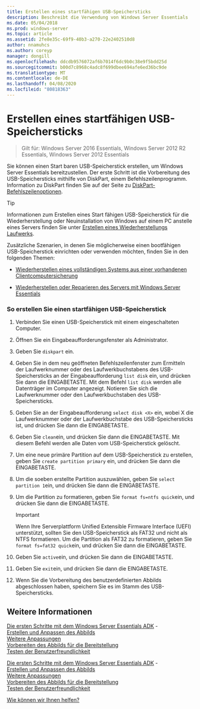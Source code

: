 ```yaml
---
title: Erstellen eines startfähigen USB-Speichersticks
description: Beschreibt die Verwendung von Windows Server Essentials
ms.date: 05/04/2018
ms.prod: windows-server
ms.topic: article
ms.assetid: 2fe8e35c-69f9-40b3-a270-22e2402510d8
author: nnamuhcs
ms.author: coreyp
manager: dongill
ms.openlocfilehash: ddcdb9576072af6b7014f6dc9b0c38e9f5bdd25d
ms.sourcegitcommit: b00d7c8968c4adc8f699dbee694afe6ed36bc9de
ms.translationtype: MT
ms.contentlocale: de-DE
ms.lasthandoff: 04/08/2020
ms.locfileid: "80818363"
---
```

# <a name="create-a-bootable-usb-flash-drive"></a>Erstellen eines startfähigen USB-Speichersticks

>Gilt für: Windows Server 2016 Essentials, Windows Server 2012 R2 Essentials, Windows Server 2012 Essentials

Sie können einen Start baren USB-Speicherstick erstellen, um Windows Server Essentials bereitzustellen. Der erste Schritt ist die Vorbereitung des USB-Speichersticks mithilfe von DiskPart, einem Befehlszeilenprogramm. Information zu DiskPart finden Sie auf der Seite zu [DiskPart-Befehlszeilenoptionen](https://go.microsoft.com/fwlink/?LinkId=207073).  


> [!TIP]
> Informationen zum Erstellen eines Start fähigen USB-Speicherstick für die Wiederherstellung oder Neuinstallation von Windows auf einem PC anstelle eines Servers finden Sie unter [Erstellen eines Wiederherstellungs Laufwerks](https://support.microsoft.com/help/4026852/windows-create-a-recovery-drive).
  
 Zusätzliche Szenarien, in denen Sie möglicherweise einen bootfähigen USB-Speicherstick einrichten oder verwenden möchten, finden Sie in den folgenden Themen:  
  
-   [Wiederherstellen eines vollständigen Systems aus einer vorhandenen Clientcomputersicherung](../manage/restore-a-full-system-from-an-existing-client-computer-backup.md)  
  
-   [Wiederherstellen oder Reparieren des Servers mit Windows Server Essentials](../manage/restore-or-repair-your-server-running-windows-server-essentials.md)  

  
### <a name="to-create-a-bootable-usb-flash-drive"></a>So erstellen Sie einen startfähigen USB-Speicherstick  
  
1.  Verbinden Sie einen USB-Speicherstick mit einem eingeschalteten Computer.  
  
2.  Öffnen Sie ein Eingabeaufforderungsfenster als Administrator.  
  
3.  Geben Sie `diskpart` ein.  
  
4.  Geben Sie in dem neu geöffneten Befehlszeilenfenster zum Ermitteln der Laufwerknummer oder des Laufwerkbuchstabens des USB-Speichersticks an der Eingabeaufforderung `list disk` ein, und drücken Sie dann die EINGABETASTE. Mit dem Befehl `list disk` werden alle Datenträger im Computer angezeigt. Notieren Sie sich die Laufwerknummer oder den Laufwerkbuchstaben des USB-Speichersticks.  
  
5.  Geben Sie an der Eingabeaufforderung `select disk <X>` ein, wobei X die Laufwerknummer oder der Laufwerkbuchstabe des USB-Speichersticks ist, und drücken Sie dann die EINGABETASTE.  
  
6.  Geben Sie `clean`ein, und drücken Sie dann die EINGABETASTE. Mit diesem Befehl werden alle Daten vom USB-Speicherstick gelöscht.  
  
7.  Um eine neue primäre Partition auf dem USB-Speicherstick zu erstellen, geben Sie `create partition primary` ein, und drücken Sie dann die EINGABETASTE.  
  
8.  Um die soeben erstellte Partition auszuwählen, geben Sie `select partition 1`ein, und drücken Sie dann die EINGABETASTE.  
  
9. Um die Partition zu formatieren, geben Sie `format fs=ntfs quick`ein, und drücken Sie dann die EINGABETASTE.  
  
    > [!IMPORTANT]
    >  Wenn Ihre Serverplattform Unified Extensible Firmware Interface (UEFI) unterstützt, sollten Sie den USB-Speicherstick als FAT32 und nicht als NTFS formatieren. Um die Partition als FAT32 zu formatieren, geben Sie `format fs=fat32 quick`ein, und drücken Sie dann die EINGABETASTE.  
  
10. Geben Sie `active`ein, und drücken Sie dann die EINGABETASTE.  
  
11. Geben Sie `exit`ein, und drücken Sie dann die EINGABETASTE.  
  
12. Wenn Sie die Vorbereitung des benutzerdefinierten Abbilds abgeschlossen haben, speichern Sie es im Stamm des USB-Speichersticks.  
  
## <a name="see-also"></a>Weitere Informationen  

 [Die ersten Schritte mit dem Windows Server Essentials ADK](Getting-Started-with-the-Windows-Server-Essentials-ADK.md) -   
 [Erstellen und Anpassen des Abbilds](Creating-and-Customizing-the-Image.md)   
 [Weitere Anpassungen](Additional-Customizations.md)   
 [Vorbereiten des Abbilds für die Bereitstellung](Preparing-the-Image-for-Deployment.md)   
 [Testen der Benutzerfreundlichkeit](Testing-the-Customer-Experience.md)   

 [Die ersten Schritte mit dem Windows Server Essentials ADK](../install/Getting-Started-with-the-Windows-Server-Essentials-ADK.md) -   
 [Erstellen und Anpassen des Abbilds](../install/Creating-and-Customizing-the-Image.md)   
 [Weitere Anpassungen](../install/Additional-Customizations.md)   
 [Vorbereiten des Abbilds für die Bereitstellung](../install/Preparing-the-Image-for-Deployment.md)   
 [Testen der Benutzerfreundlichkeit](../install/Testing-the-Customer-Experience.md)   

 [Wie können wir Ihnen helfen?](https://windows.microsoft.com/windows/support)
